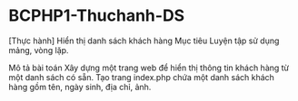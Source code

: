 # BCPHP1-Thuchanh-DS

[Thực hành] Hiển thị danh sách khách hàng
Mục tiêu
Luyện tập sử dụng mảng, vòng lặp.

Mô tả bài toán
Xây dựng một trang web để hiển thị thông tin khách hàng từ một danh sách có sẵn. Tạo trang index.php chứa một danh sách khách hàng gồm tên, ngày sinh, địa chỉ, ảnh.

